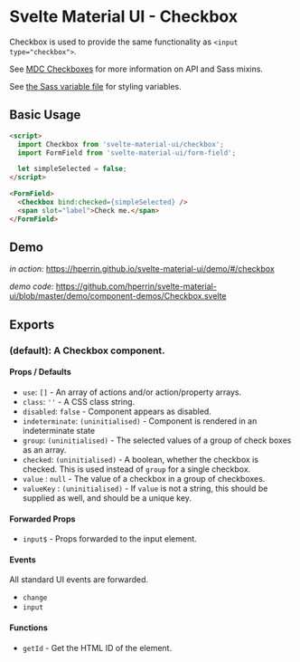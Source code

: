 # Svelte Material UI - Checkbox

Checkbox is used to provide the same functionality as `<input type="checkbox">`.

See [MDC Checkboxes](https://material.io/develop/web/components/input-controls/checkboxes/) for more information on API and Sass mixins.

See [the Sass variable file](https://github.com/material-components/material-components-web/blob/master/packages/mdc-checkbox/_variables.scss) for styling variables.

## Basic Usage

```html
<script>
  import Checkbox from 'svelte-material-ui/checkbox';
  import FormField from 'svelte-material-ui/form-field';

  let simpleSelected = false;
</script>

<FormField>
  <Checkbox bind:checked={simpleSelected} />
  <span slot="label">Check me.</span>
</FormField>
```
## Demo

*in action:* https://hperrin.github.io/svelte-material-ui/demo/#/checkbox

*demo code:* https://github.com/hperrin/svelte-material-ui/blob/master/demo/component-demos/Checkbox.svelte

## Exports

### (default): A Checkbox component.

#### Props / Defaults

* `use`: `[]` - An array of actions and/or action/property arrays.
* `class`: `''` - A CSS class string.
* `disabled`: `false` - Component appears as disabled.
* `indeterminate`: `(uninitialised)` - Component is rendered in an indeterminate state
* `group`: `(uninitialised)` - The selected values of a group of check boxes as an array.
* `checked`: `(uninitialised)` - A boolean, whether the checkbox is checked. This is used instead of `group` for a single checkbox.
* `value` : `null` - The value of a checkbox in a group of checkboxes.
* `valueKey` : `(uninitialised)` - If `value` is not a string, this should be supplied as well, and should be a unique key.

#### Forwarded Props

* `input$` - Props forwarded to the input element.

#### Events

All standard UI events are forwarded.

* `change`
* `input`

#### Functions

* `getId` - Get the HTML ID of the element.